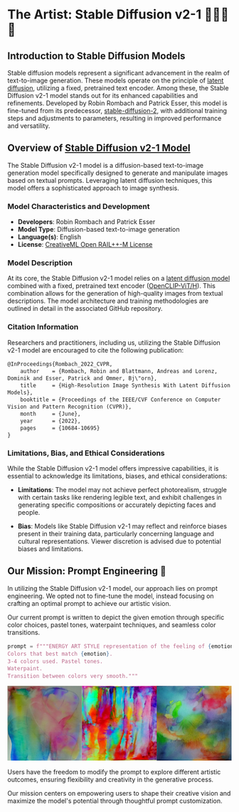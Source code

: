 # **The Artist: Stable Diffusion v2-1 👨🏻‍🎨🎨**

## **Introduction to Stable Diffusion Models**

Stable diffusion models represent a significant advancement in the realm of text-to-image generation. These models operate on the principle of [latent diffusion](https://arxiv.org/abs/2112.10752), utilizing a fixed, pretrained text encoder. Among these, the Stable Diffusion v2-1 model stands out for its enhanced capabilities and refinements. Developed by Robin Rombach and Patrick Esser, this model is fine-tuned from its predecessor, [stable-diffusion-2](https://huggingface.co/stabilityai/stable-diffusion-2), with additional training steps and adjustments to parameters, resulting in improved performance and versatility.

## **Overview of [Stable Diffusion v2-1 Model](https://huggingface.co/stabilityai/stable-diffusion-2-1)**

The Stable Diffusion v2-1 model is a diffusion-based text-to-image generation model specifically designed to generate and manipulate images based on textual prompts. Leveraging latent diffusion techniques, this model offers a sophisticated approach to image synthesis.

### **Model Characteristics and Development**

- **Developers**: Robin Rombach and Patrick Esser
- **Model Type**: Diffusion-based text-to-image generation
- **Language(s)**: English
- **License**: [CreativeML Open RAIL++-M License](https://huggingface.co/stabilityai/stable-diffusion-2/blob/main/LICENSE-MODEL)

### **Model Description**

At its core, the Stable Diffusion v2-1 model relies on a [latent diffusion model](https://arxiv.org/abs/2112.10752) combined with a fixed, pretrained text encoder ([OpenCLIP-ViT/H](https://github.com/mlfoundations/open_clip)). This combination allows for the generation of high-quality images from textual descriptions. The model architecture and training methodologies are outlined in detail in the associated GitHub repository.

### **Citation Information**

Researchers and practitioners, including us, utilizing the Stable Diffusion v2-1 model are encouraged to cite the following publication:

```
@InProceedings{Rombach_2022_CVPR,
    author    = {Rombach, Robin and Blattmann, Andreas and Lorenz, Dominik and Esser, Patrick and Ommer, Bj\"orn},
    title     = {High-Resolution Image Synthesis With Latent Diffusion Models},
    booktitle = {Proceedings of the IEEE/CVF Conference on Computer Vision and Pattern Recognition (CVPR)},
    month     = {June},
    year      = {2022},
    pages     = {10684-10695}
}
```

### **Limitations, Bias, and Ethical Considerations**

While the Stable Diffusion v2-1 model offers impressive capabilities, it is essential to acknowledge its limitations, biases, and ethical considerations:

- **Limitations**: The model may not achieve perfect photorealism, struggle with certain tasks like rendering legible text, and exhibit challenges in generating specific compositions or accurately depicting faces and people.

- **Bias**: Models like Stable Diffusion v2-1 may reflect and reinforce biases present in their training data, particularly concerning language and cultural representations. Viewer discretion is advised due to potential biases and limitations.


## **Our Mission: Prompt Engineering 💬**

In utilizing the Stable Diffusion v2-1 model, our approach lies on prompt engineering. We opted not to fine-tune the model, instead focusing on crafting an optimal prompt to achieve our artistic vision. 

Our current prompt is written to depict the given emotion through specific color choices, pastel tones, waterpaint techniques, and seamless color transitions. 

```py
prompt = f"""ENERGY ART STYLE representation of the feeling of {emotion}. 
Colors that best match {emotion}. 
3-4 colors used. Pastel tones.
Waterpaint. 
Transition between colors very smooth."""
```

![diffusion_otp](img/diffusion_outputs.png)

Users have the freedom to modify the prompt to explore different artistic outcomes, ensuring flexibility and creativity in the generative process. 

Our mission centers on empowering users to shape their creative vision and maximize the model's potential through thoughtful prompt customization.
